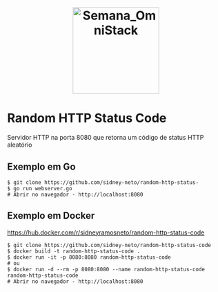 <h1 align="center">
    <img alt="Semana_OmniStack" src="https://res.cloudinary.com/practicaldev/image/fetch/s--J3E8KS70--/c_limit%2Cf_auto%2Cfl_progressive%2Cq_auto%2Cw_880/https://cdn-images-1.medium.com/max/1024/1%2AE33brkN6zivLSb-D9i-CdQ.png" width="200px" height="200px" />
</h1>

# Random HTTP Status Code
Servidor HTTP na porta 8080 que retorna um código de status HTTP aleatório
## Exemplo em Go
```console
$ git clone https://github.com/sidney-neto/random-http-status-
$ go run webserver.go
# Abrir no navegador - http://localhost:8080
```
## Exemplo em Docker 
https://hub.docker.com/r/sidneyramosneto/random-http-status-code
```console
$ git clone https://github.com/sidney-neto/random-http-status-code
$ docker build -t random-http-status-code .
$ docker run -it -p 8080:8080 random-http-status-code
# ou
$ docker run -d --rm -p 8080:8080 --name random-http-status-code random-http-status-code
# Abrir no navegador - http://localhost:8080
```
